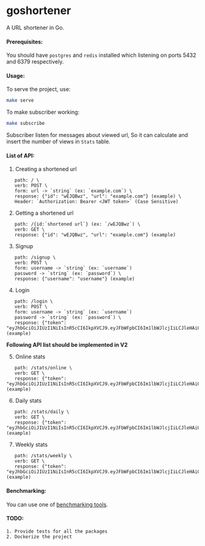 # goshortener

A URL shortener in Go.

#### Prerequisites:

You should have `postgres` and `redis` installed which listening on ports 5432
and 6379 respectively.

#### Usage:

To serve the project, use:

```sh
make serve
```

To make subscriber working:

```sh
make subscribe
```

Subscriber listen for messages about viewed url, So it can calculate and insert
the number of views in `Stats` table.

#### List of API:

1. Creating a shortened url

```
   path: / \
   verb: POST \
   form: url -> `string` (ex: `example.com`) \
   response: {"id": "wEJQBwz", "url": "example.com"} (example) \
   Header: `Authorization: Bearer <JWT token>` (Case Sensitive)
```

2. Getting a shortened url

```
   path: /{id:`shortened url`} (ex: `/wEJQBwz`) \
   verb: GET \
   response: {"id": "wEJQBwz", "url": "example.com"} (example)
```

3. Signup

```
   path: /signup \
   verb: POST \
   form: username -> `string` (ex: `username`)
   password -> `string` (ex: `password`) \
   response: {"username": "username"} (example)
```

4. Login

```
   path: /login \
   verb: POST \
   form: username -> `string` (ex: `username`)
   password -> `string` (ex: `password`) \
   response: {"token": "eyJhbGciOiJIUzI1NiIsInR5cCI6IkpXVCJ9.eyJFbWFpbCI6Im1lbWJlcjIiLCJleHAiOjE2MTg3Mjk3MzAsImlzcyI6IkF1dGhTZXJ2aWNlIn0.EBQDC9cxOdV2ob8Sujy0iSnzmJi5gYLNfOtdQSvp_gw"} (example)
```

**Following API list should be implemented in V2**

5. Online stats

```
   path: /stats/online \
   verb: GET \
   response: {"token": "eyJhbGciOiJIUzI1NiIsInR5cCI6IkpXVCJ9.eyJFbWFpbCI6Im1lbWJlcjIiLCJleHAiOjE2MTg3Mjk3MzAsImlzcyI6IkF1dGhTZXJ2aWNlIn0.EBQDC9cxOdV2ob8Sujy0iSnzmJi5gYLNfOtdQSvp_gw"} (example)
```

6. Daily stats

```
   path: /stats/daily \
   verb: GET \
   response: {"token": "eyJhbGciOiJIUzI1NiIsInR5cCI6IkpXVCJ9.eyJFbWFpbCI6Im1lbWJlcjIiLCJleHAiOjE2MTg3Mjk3MzAsImlzcyI6IkF1dGhTZXJ2aWNlIn0.EBQDC9cxOdV2ob8Sujy0iSnzmJi5gYLNfOtdQSvp_gw"} (example)
```

7. Weekly stats

```
   path: /stats/weekly \
   verb: GET \
   response: {"token": "eyJhbGciOiJIUzI1NiIsInR5cCI6IkpXVCJ9.eyJFbWFpbCI6Im1lbWJlcjIiLCJleHAiOjE2MTg3Mjk3MzAsImlzcyI6IkF1dGhTZXJ2aWNlIn0.EBQDC9cxOdV2ob8Sujy0iSnzmJi5gYLNfOtdQSvp_gw"} (example)
```

#### Benchmarking:

You can use one of [benchmarking tools](https://gist.github.com/denji/8333630).

#### TODO:

    1. Provide tests for all the packages
    2. Dockerize the project
